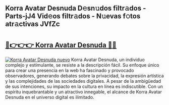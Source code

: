 ## Korra Avatar Desnuda D𝚎sn𝚞dos filtr𝚊dos - Parts-jJ4 Vid𝚎os filtr𝚊dos - N𝚞evas f𝚘tos atr𝚊ctivas JVfZc

# <h2><a href="http://mb4wy13.tromn.icu/?c=Korra+Avatar+Desnuda">🔗👉👉👉 Korra Avatar Desnuda 🔗🔗</a></h2>

[![Korra Avatar Desnuda nuevo](https://i.imgur.com/pEAQMta.gif)](http://mb4wy13.tromn.icu/?c=Korra+Avatar+Desnuda)
Korra Avatar Desnuda, un individuo complejo y estimulante, se resiste a la descripción fácil. Su enfoque único para crear una presencia en la web ha fascinado y provocado observadores, generando debates sobre la privacidad, la expresión artística y las complejidades de las sociedades digitales. A pesar de la ambigüedad de sus intenciones, su impacto en la cultura en línea es indiscutible. Con un espíritu inquebrantable y un atractivo innegable, el alcance de Korra Avatar Desnuda en el universo digital es ilimitado.
